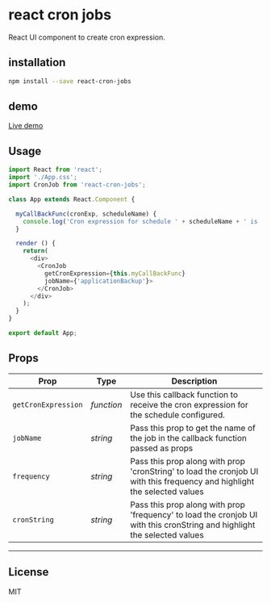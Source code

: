 # react cron jobs
React UI component to create cron expression.

## installation
```` bash
npm install --save react-cron-jobs
````
## demo
<a href="https://codesandbox.io/s/react-cron-jobs-demo-lzxwn" target="_blank"> Live demo </a>

## Usage

```javascript
import React from 'react';
import './App.css';
import CronJob from 'react-cron-jobs';

class App extends React.Component {

  myCallBackFunc(cronExp, scheduleName) {
    console.log('Cron expression for schedule ' + scheduleName + ' is ' + cronExp);
  }

  render () {
    return(
      <div>
        <CronJob
          getCronExpression={this.myCallBackFunc}
          jobName={'applicationBackup'}>
        </CronJob>
      </div>
    );
  }
}

export default App;
```

## Props

| Prop              | Type       | Description |
|-------------------|------------|-------------|
| `getCronExpression`         | _function_  | Use this callback function to receive the cron expression for the schedule configured.  |
| `jobName`  | _string_  | Pass this prop to get the name of the job in the callback function passed as props |
| `frequency`  | _string_  | Pass this prop along with prop 'cronString' to load the cronjob UI with this frequency and highlight the selected values |
| `cronString`  | _string_  | Pass this prop along with prop 'frequency' to load the cronjob UI with this cronString and highlight the selected values |

---

## License

MIT